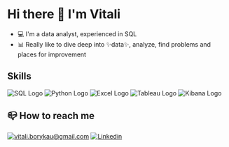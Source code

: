 # Hi there 👋 I'm Vitali

- 💻 I'm a data analyst, experienced in SQL
- 📊 Really like to dive deep into ✨data✨, analyze, find problems and places for improvement

## Skills
![SQL Logo](https://img.shields.io/badge/SQL-399CDC?style=for-the-badge&logo=sql&logoColor=FFFFFF)
![Python Logo](https://img.shields.io/badge/python%20-%2314354C.svg?&style=for-the-badge&logo=python&logoColor=white)
![Excel Logo](https://img.shields.io/badge/Microsoft_Excel-217346?style=for-the-badge&logo=microsoft-excel&logoColor=white)
![Tableau Logo](https://img.shields.io/badge/Tableau-E97627?style=for-the-badge&logo=Tableau&logoColor=white)
![Kibana Logo](https://img.shields.io/badge/Kibana-005571?style=for-the-badge&logo=Kibana&logoColor=white)

## 📪 How to reach me

[![vitali.borykau@gmail.com](https://img.shields.io/badge/Gmail-D14836?style=for-the-badge&logo=gmail&logoColor=white)](mailto:vitali.borykau@gmail.com)
[![Linkedin](https://img.shields.io/badge/LinkedIn-0077B5?style=for-the-badge&logo=linkedin&logoColor=white)](https://www.linkedin.com/in/vitali-borykau-961a55314/)
